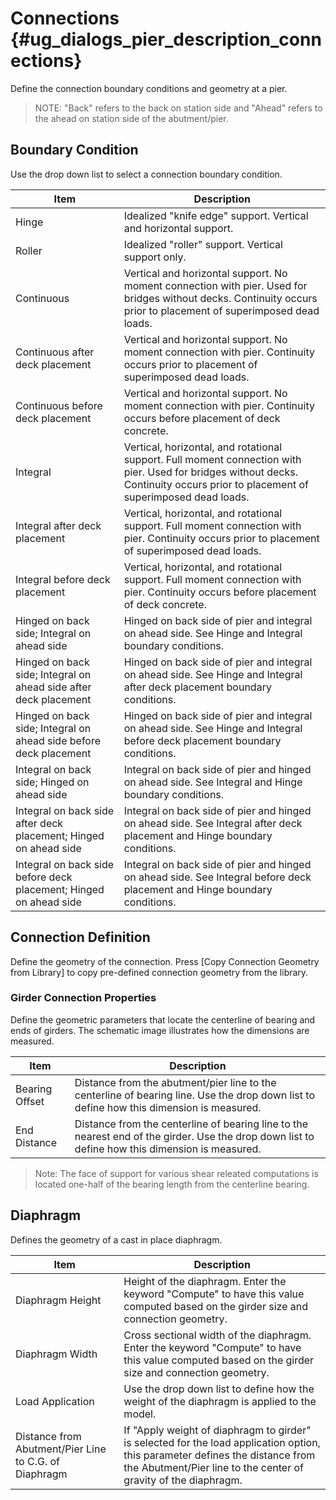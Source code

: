 Connections {#ug_dialogs_pier_description_connections}
==============================================
Define the connection boundary conditions and geometry at a pier.

> NOTE: "Back" refers to the back on station side and "Ahead" refers to the ahead on station side of the abutment/pier.

Boundary Condition
------------------
Use the drop down list to select a connection boundary condition.

Item | Description
-----|-------------------------
Hinge | Idealized "knife edge" support. Vertical and horizontal support.
Roller | Idealized "roller" support. Vertical support only.
Continuous | Vertical and horizontal support. No moment connection with pier. Used for bridges without decks. Continuity occurs prior to placement of superimposed dead loads.
Continuous after deck placement | Vertical and horizontal support. No moment connection with pier. Continuity occurs prior to placement of superimposed dead loads.
Continuous before deck placement | Vertical and horizontal support. No moment connection with pier. Continuity occurs before placement of deck concrete.
Integral | Vertical, horizontal, and rotational support. Full moment connection with pier. Used for bridges without decks. Continuity occurs prior to placement of superimposed dead loads.
Integral after deck placement | Vertical, horizontal, and rotational support. Full moment connection with pier. Continuity occurs prior to placement of superimposed dead loads.
Integral before deck placement | Vertical, horizontal, and rotational support. Full moment connection with pier. Continuity occurs before placement of deck concrete.
Hinged on back side; Integral on ahead side | Hinged on back side of pier and integral on ahead side. See Hinge and Integral boundary conditions.
Hinged on back side; Integral on ahead side after deck placement | Hinged on back side of pier and integral on ahead side. See Hinge and Integral after deck placement boundary conditions.
Hinged on back side; Integral on ahead side before deck placement | Hinged on back side of pier and integral on ahead side. See Hinge and Integral before deck placement boundary conditions.
Integral on back side; Hinged on ahead side | Integral on back side of pier and hinged on ahead side. See Integral and Hinge boundary conditions.
Integral on back side after deck placement; Hinged on ahead side | Integral on back side of pier and hinged on ahead side. See Integral after deck placement and Hinge boundary conditions.
Integral on back side before deck placement; Hinged on ahead side | Integral on back side of pier and hinged on ahead side. See Integral before deck placement and Hinge boundary conditions.


Connection Definition
---------------------
Define the geometry of the connection. Press [Copy Connection Geometry from Library] to copy pre-defined connection geometry from the library.

### Girder Connection Properties ###
Define the geometric parameters that locate the centerline of bearing and ends of girders. The schematic image illustrates how the dimensions are measured.

Item | Description
-----|---------------
Bearing Offset | Distance from the abutment/pier line to the centerline of bearing line. Use the drop down list to define how this dimension is measured.
End Distance | Distance from the centerline of bearing line to the nearest end of the girder. Use the drop down list to define how this dimension is measured.

> Note: The face of support for various shear releated computations is located one-half of the bearing length from the centerline bearing.


Diaphragm
-----------
Defines the geometry of a cast in place diaphragm.

Item | Description
-----|------------
Diaphragm Height | Height of the diaphragm. Enter the keyword "Compute" to have this value computed based on the girder size and connection geometry.
Diaphragm Width | Cross sectional width of the diaphragm. Enter the keyword "Compute" to have this value computed based on the girder size and connection geometry.
Load Application | Use the drop down list to define how the weight of the diaphragm is applied to the model.
Distance from Abutment/Pier Line to C.G. of Diaphragm | If "Apply weight of diaphragm to girder" is selected for the load application option, this parameter defines the distance from the Abutment/Pier line to the center of gravity of the diaphragm.
